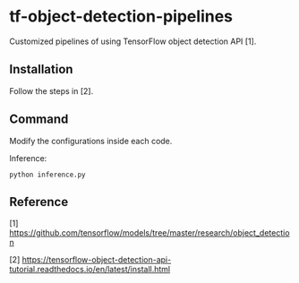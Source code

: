 # tf-object-detection-pipelines
Customized pipelines of using TensorFlow object detection API [1].

## Installation
Follow the steps in [2].

## Command
Modify the configurations inside each code.

Inference:
```
python inference.py
```

## Reference
[1] https://github.com/tensorflow/models/tree/master/research/object_detection

[2] https://tensorflow-object-detection-api-tutorial.readthedocs.io/en/latest/install.html
